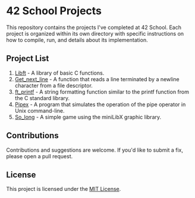 # 42 School Projects

This repository contains the projects I've completed at 42 School. Each project is organized within its own directory with specific instructions on how to compile, run, and details about its implementation.

## Project List

1. [Libft](./Libft/README.md) - A library of basic C functions.
2. [Get_next_line](./Get_next_line/README.md) - A function that reads a line terminated by a newline character from a file descriptor.
3. [ft_printf](./ft_printf/README.md) - A string formatting function similar to the printf function from the C standard library.
4. [Pipex](./Pipex/README.md) - A program that simulates the operation of the pipe operator in Unix command-line.
5. [So_long](./So_long/README.md) - A simple game using the miniLibX graphic library.

## Contributions

Contributions and suggestions are welcome. If you'd like to submit a fix, please open a pull request.

## License

This project is licensed under the [MIT License](LICENSE).
